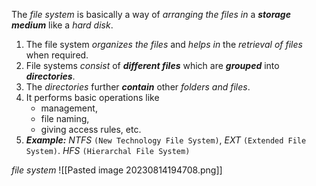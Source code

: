 The *file system* is basically a way of *arranging the files in* a ***storage medium*** like a *hard disk*.

1. The file system *organizes the files* and *helps in* the *retrieval of files* when required.
2. File systems *consist* of ***different files*** which are ***grouped*** into ***directories***.
3. The *directories* further ***contain*** other *folders and files*.
4. It performs basic operations like 
	 - management,
	 - file naming,
	 - giving access rules, etc.
5. ***Example:***
	*NTFS* `(New Technology File System)`,
	*EXT* `(Extended File System)`.
	*HFS* `(Hierarchal File System)`

*file system*
![[Pasted image 20230814194708.png]]